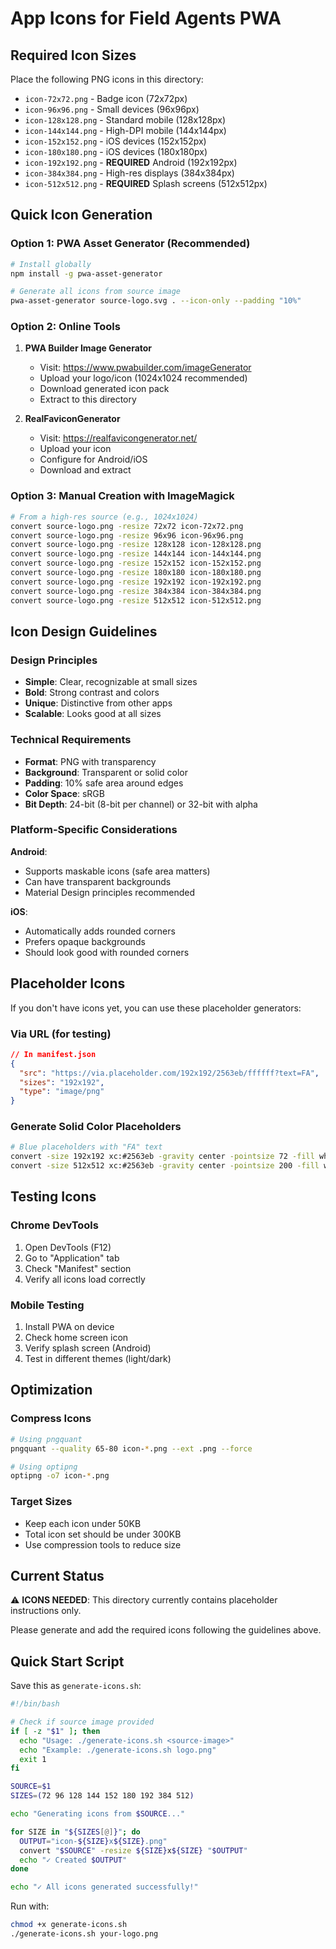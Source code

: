 # App Icons for Field Agents PWA

## Required Icon Sizes

Place the following PNG icons in this directory:

- `icon-72x72.png` - Badge icon (72x72px)
- `icon-96x96.png` - Small devices (96x96px)
- `icon-128x128.png` - Standard mobile (128x128px)
- `icon-144x144.png` - High-DPI mobile (144x144px)
- `icon-152x152.png` - iOS devices (152x152px)
- `icon-180x180.png` - iOS devices (180x180px)
- `icon-192x192.png` - **REQUIRED** Android (192x192px)
- `icon-384x384.png` - High-res displays (384x384px)
- `icon-512x512.png` - **REQUIRED** Splash screens (512x512px)

## Quick Icon Generation

### Option 1: PWA Asset Generator (Recommended)

```bash
# Install globally
npm install -g pwa-asset-generator

# Generate all icons from source image
pwa-asset-generator source-logo.svg . --icon-only --padding "10%"
```

### Option 2: Online Tools

1. **PWA Builder Image Generator**
   - Visit: https://www.pwabuilder.com/imageGenerator
   - Upload your logo/icon (1024x1024 recommended)
   - Download generated icon pack
   - Extract to this directory

2. **RealFaviconGenerator**
   - Visit: https://realfavicongenerator.net/
   - Upload your icon
   - Configure for Android/iOS
   - Download and extract

### Option 3: Manual Creation with ImageMagick

```bash
# From a high-res source (e.g., 1024x1024)
convert source-logo.png -resize 72x72 icon-72x72.png
convert source-logo.png -resize 96x96 icon-96x96.png
convert source-logo.png -resize 128x128 icon-128x128.png
convert source-logo.png -resize 144x144 icon-144x144.png
convert source-logo.png -resize 152x152 icon-152x152.png
convert source-logo.png -resize 180x180 icon-180x180.png
convert source-logo.png -resize 192x192 icon-192x192.png
convert source-logo.png -resize 384x384 icon-384x384.png
convert source-logo.png -resize 512x512 icon-512x512.png
```

## Icon Design Guidelines

### Design Principles
- **Simple**: Clear, recognizable at small sizes
- **Bold**: Strong contrast and colors
- **Unique**: Distinctive from other apps
- **Scalable**: Looks good at all sizes

### Technical Requirements
- **Format**: PNG with transparency
- **Background**: Transparent or solid color
- **Padding**: 10% safe area around edges
- **Color Space**: sRGB
- **Bit Depth**: 24-bit (8-bit per channel) or 32-bit with alpha

### Platform-Specific Considerations

**Android**:
- Supports maskable icons (safe area matters)
- Can have transparent backgrounds
- Material Design principles recommended

**iOS**:
- Automatically adds rounded corners
- Prefers opaque backgrounds
- Should look good with rounded corners

## Placeholder Icons

If you don't have icons yet, you can use these placeholder generators:

### Via URL (for testing)
```json
// In manifest.json
{
  "src": "https://via.placeholder.com/192x192/2563eb/ffffff?text=FA",
  "sizes": "192x192",
  "type": "image/png"
}
```

### Generate Solid Color Placeholders

```bash
# Blue placeholders with "FA" text
convert -size 192x192 xc:#2563eb -gravity center -pointsize 72 -fill white -annotate +0+0 "FA" icon-192x192.png
convert -size 512x512 xc:#2563eb -gravity center -pointsize 200 -fill white -annotate +0+0 "FA" icon-512x512.png
```

## Testing Icons

### Chrome DevTools
1. Open DevTools (F12)
2. Go to "Application" tab
3. Check "Manifest" section
4. Verify all icons load correctly

### Mobile Testing
1. Install PWA on device
2. Check home screen icon
3. Verify splash screen (Android)
4. Test in different themes (light/dark)

## Optimization

### Compress Icons
```bash
# Using pngquant
pngquant --quality 65-80 icon-*.png --ext .png --force

# Using optipng
optipng -o7 icon-*.png
```

### Target Sizes
- Keep each icon under 50KB
- Total icon set should be under 300KB
- Use compression tools to reduce size

## Current Status

⚠️ **ICONS NEEDED**: This directory currently contains placeholder instructions only.

Please generate and add the required icons following the guidelines above.

## Quick Start Script

Save this as `generate-icons.sh`:

```bash
#!/bin/bash

# Check if source image provided
if [ -z "$1" ]; then
  echo "Usage: ./generate-icons.sh <source-image>"
  echo "Example: ./generate-icons.sh logo.png"
  exit 1
fi

SOURCE=$1
SIZES=(72 96 128 144 152 180 192 384 512)

echo "Generating icons from $SOURCE..."

for SIZE in "${SIZES[@]}"; do
  OUTPUT="icon-${SIZE}x${SIZE}.png"
  convert "$SOURCE" -resize ${SIZE}x${SIZE} "$OUTPUT"
  echo "✓ Created $OUTPUT"
done

echo "✓ All icons generated successfully!"
```

Run with:
```bash
chmod +x generate-icons.sh
./generate-icons.sh your-logo.png
```
